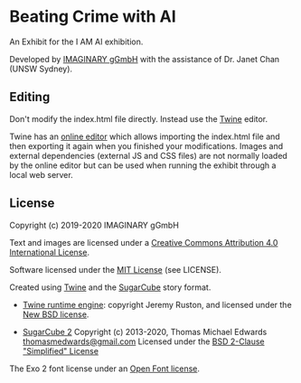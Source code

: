 # Beating Crime with AI

An Exhibit for the I AM AI exhibition.

Developed by [IMAGINARY gGmbH](https://www.imaginary.org) with the assistance of Dr. Janet Chan (UNSW Sydney).

## Editing

Don't modify the index.html file directly. Instead use the [Twine](https://twinery.org/) editor.

Twine has an [online editor](https://twinery.org/2) which allows importing the index.html file and then exporting it
again when you finished your modifications. Images and external dependencies (external JS and CSS files) are not
normally loaded by the online editor but can be used when running the exhibit through a local web server.

## License

Copyright (c) 2019-2020 IMAGINARY gGmbH

Text and images are licensed under a [Creative Commons Attribution 4.0 International License](https://creativecommons.org/licenses/by/4.0/). 

Software licensed under the [MIT License](https://opensource.org/licenses/MIT) (see LICENSE).

Created using [Twine](https://twinery.org/) and the [SugarCube](https://www.motoslave.net/sugarcube/2/) story format.

- [Twine runtime engine](https://twinery.org/wiki/twine_licenses): 
  copyright Jeremy Ruston, and licensed under the [New BSD license](https://raw.githubusercontent.com/tweecode/twine/master/targets/sugarcane/header.html).  

- [SugarCube 2](https://www.motoslave.net/sugarcube/2/) Copyright (c) 2013-2020, Thomas Michael Edwards <thomasmedwards@gmail.com>
  Licensed under the [BSD 2-Clause "Simplified" License](https://github.com/tmedwards/sugarcube-2/blob/master/LICENSE)

The Exo 2 font license under an [Open Font license](https://scripts.sil.org/cms/scripts/page.php?site_id=nrsi&id=OFL).


